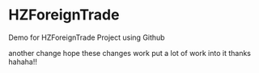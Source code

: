 
# HZForeignTrade
Demo for HZForeignTrade Project using Github

another change
hope these changes work put a lot of work into it 
thanks 
hahaha!!

